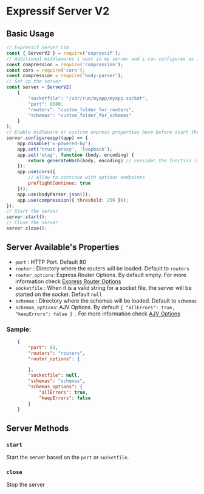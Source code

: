 # Expressif Server V2

## Basic Usage

```javascript
// Expressif Server Lib
const { ServerV2 } = require('expressif');
// Additional middlewares i want in my server and i can configures as i want
const compression = require('compression');
const cors = require('cors');
const compression = require('body-parser');
// Set up the server
const server = ServerV2(
	{
		"socketfile": "/var/run/myapp/myapp.socket",
		"port": 8080, 
		"routers": "custom_folder_for_routers",
		"schemas": "custom_folder_for_schemas"
	}
);
// Enable midleware or custrom express properties here before start the serer
server.configureapp((app) => {
	app.disable('x-powered-by');
	app.set('trust proxy', 'loopback');
	app.set('etag', function (body, encoding) {
		return generateHash(body, encoding) // consider the function is defined
	});
	app.use(cors({
		// Allow to continue with options endpoints
		preflightContinue: true
	}));
	app.use(bodyParser.json());
	app.use(compression({ threshold: 256 }));
});
// Start the server
server.start();
// Close the server
server.close();
```

## Server Available's Properties

- `port` : HTTP Port. Default 80
- `router` : Directory where the routers will be loaded. Default to `routers`
- `router_options`: Express Router Options. By default empty. For more information check [Express Router Options](https://expressjs.com/es/api.html#express.router)
- `socketfile` : When it is a valid string for a socket file, the server will be started on the socket. Default `null`
- `schemas` : Directory where the schemas will be loaded. Default to `schemas`
- `schemas_options`: AJV Options. By default ```{ "allErrors": true, "keepErrors": false } ```. For more information check [ AJV Options](https://github.com/epoberezkin/ajv#options)

### Sample: 

```json
	{
		"port": 80,
		"routers": "routers",
		"router_options": {

		},
		"socketfile": null,
		"schemas": "schemas",
		"schemas_options": {
			"allErrors": true,
			"keepErrors": false
		}
	}
```

## Server Methods

### `start`

Start the server based on the `port` or `socketfile`.

### `close`

Stop the server
